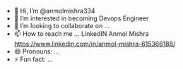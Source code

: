 - 👋 Hi, I’m @anmolmishra334
- 👀 I’m interested in becoming Devops Engineer 
- 💞️ I’m looking to collaborate on ...
- 📫 How to reach me ... LinkedIN Anmol Mishra https://www.linkedin.com/in/anmol-mishra-615366188/
- 😄 Pronouns: ...
- ⚡ Fun fact: ...

<!---
anmolmishra334/anmolmishra334 is a ✨ special ✨ repository because its `README.md` (this file) appears on your GitHub profile.
You can click the Preview link to take a look at your changes.
--->
